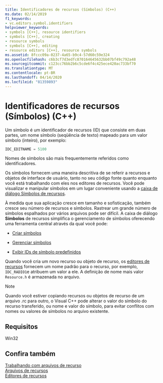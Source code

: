 ```yaml
---
title: Identificadores de recursos (Símbolos) (C++)
ms.date: 02/14/2019
f1_keywords:
- vc.editors.symbol.identifiers
helpviewer_keywords:
- symbols [C++], resource identifiers
- symbols [C++], creating
- resource symbols
- symbols [C++], editing
- resource editors [C++], resource symbols
ms.assetid: 8fccc09a-0237-4a65-b9c4-57d60c59e324
ms.openlocfilehash: c6b3cf7d3edfc870164645632bb07bf49c792a48
ms.sourcegitcommit: c123cc76bb2b6c5cde6f4c425ece420ac733bf70
ms.translationtype: MT
ms.contentlocale: pt-BR
ms.lasthandoff: 04/14/2020
ms.locfileid: "81359893"
---
```

# <a name="resource-identifiers-symbols-c"></a>Identificadores de recursos (Símbolos) (C++)

Um símbolo é um identificador de recursos (ID) que consiste em duas partes, um nome símbolo (seqüência de texto) mapeado para um valor símbolo (inteiro), por exemplo:

```cpp
IDC_EDITNAME = 5100
```

Nomes de símbolos são mais frequentemente referidos como identificadores.

Os símbolos fornecem uma maneira descritiva de se referir a recursos e objetos de interface de usuário, tanto no seu código fonte quanto enquanto você está trabalhando com eles nos editores de recursos. Você pode visualizar e manipular símbolos em um lugar conveniente usando a [caixa de diálogo Símbolos de recursos](../windows/viewing-resource-symbols.md).

À medida que sua aplicação cresce em tamanho e sofisticação, também cresce seu número de recursos e símbolos. Rastrear um grande número de símbolos espalhados por vários arquivos pode ser difícil. A caixa de diálogo **Símbolos** de recursos simplifica o gerenciamento de símbolos oferecendo uma ferramenta central através da qual você pode:

- [Criar símbolos](../windows/creating-new-symbols.md)

- [Gerenciar símbolos](../windows/changing-a-symbol-or-symbol-name-id.md)

- [Exibir IDs de símbolo predefinidos](../windows/predefined-symbol-ids.md)

Quando você cria um novo recurso ou objeto de recurso, os [editores de recursos](../windows/resource-editors.md) fornecem um nome padrão para o recurso, por exemplo, `IDC_RADIO1`e atribuem um valor a ele. A definição de nome mais valor `Resource.h` é armazenada no arquivo.

> [!NOTE]
> Quando você estiver copiando recursos ou objetos de recurso de um arquivo .rc para outro, o Visual C++ pode alterar o valor do símbolo do recurso transferido, ou nome e valor do símbolo, para evitar conflitos com nomes ou valores de símbolos no arquivo existente.

## <a name="requirements"></a>Requisitos

Win32

## <a name="see-also"></a>Confira também

[Trabalhando com arquivos de recurso](../windows/working-with-resource-files.md)<br/>
[Arquivos de recursos](../windows/resource-files-visual-studio.md)<br/>
[Editores de recursos](../windows/resource-editors.md)<br/>
